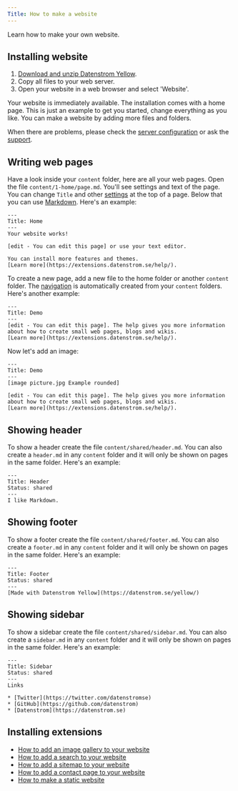 ```yaml
---
Title: How to make a website
---
```

Learn how to make your own website.

## Installing website

1. [Download and unzip Datenstrom Yellow](https://github.com/datenstrom/yellow/archive/master.zip).
2. Copy all files to your web server.
3. Open your website in a web browser and select 'Website'.

Your website is immediately available. The installation comes with a home page. This is just an example to get you started, change everything as you like. You can make a website by adding more files and folders.

When there are problems, please check the [server configuration](server-configuration) or ask the [support](/help/).

## Writing web pages

Have a look inside your `content` folder, here are all your web pages. Open the file `content/1-home/page.md`. You'll see settings and text of the page. You can change `Title` and other [settings](markdown-cheat-sheet#settings) at the top of a page. Below that you can use [Markdown](markdown-cheat-sheet). Here's an example:

```
---
Title: Home
---
Your website works! 

[edit - You can edit this page] or use your text editor.

You can install more features and themes.
[Learn more](https://extensions.datenstrom.se/help/).
```

To create a new page, add a new file to the home folder or another `content` folder. The [navigation](adjusting-content) is automatically created from your `content` folders. Here's another example:

```
---
Title: Demo
---
[edit - You can edit this page]. The help gives you more information 
about how to create small web pages, blogs and wikis. 
[Learn more](https://extensions.datenstrom.se/help/).
```

Now let's add an image:

```
---
Title: Demo
---
[image picture.jpg Example rounded]

[edit - You can edit this page]. The help gives you more information 
about how to create small web pages, blogs and wikis. 
[Learn more](https://extensions.datenstrom.se/help/).
```

## Showing header

To show a header create the file `content/shared/header.md`. You can also create a `header.md` in any `content` folder and it will only be shown on pages in the same folder. Here's an example:

```
---
Title: Header
Status: shared
---
I like Markdown.
```

## Showing footer

To show a footer create the file `content/shared/footer.md`. You can also create a `footer.md` in any `content` folder and it will only be shown on pages in the same folder. Here's an example:

```
---
Title: Footer
Status: shared
---
[Made with Datenstrom Yellow](https://datenstrom.se/yellow/)
```

## Showing sidebar

To show a sidebar create the file `content/shared/sidebar.md`. You can also create a `sidebar.md` in any `content` folder and it will only be shown on pages in the same folder. Here's an example:

```
---
Title: Sidebar
Status: shared
---
Links

* [Twitter](https://twitter.com/datenstromse)
* [GitHub](https://github.com/datenstrom)
* [Datenstrom](https://datenstrom.se)
```

## Installing extensions

* [How to add an image gallery to your website](https://github.com/datenstrom/yellow-extensions/tree/master/features/gallery)
* [How to add a search to your website](https://github.com/datenstrom/yellow-extensions/tree/master/features/search)
* [How to add a sitemap to your website](https://github.com/datenstrom/yellow-extensions/tree/master/features/sitemap)
* [How to add a contact page to your website](https://github.com/datenstrom/yellow-extensions/tree/master/features/contact)
* [How to make a static website](server-configuration#static-website)
